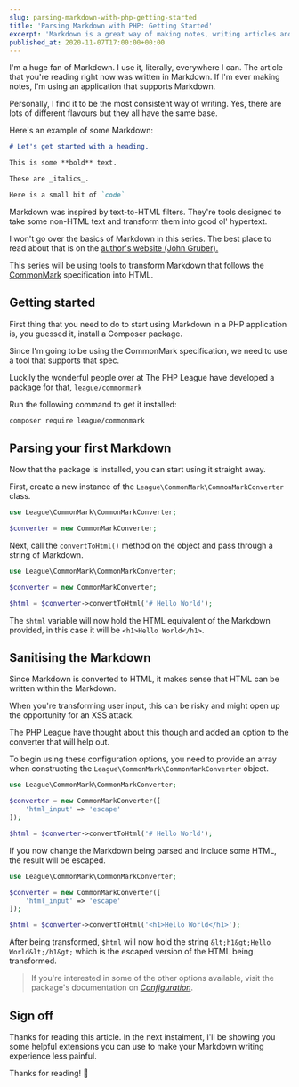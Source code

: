 ```yaml
---
slug: parsing-markdown-with-php-getting-started
title: 'Parsing Markdown with PHP: Getting Started'
excerpt: 'Markdown is a great way of making notes, writing articles and generally managing content. Let''s take a look at how quickly you can begin using Markdown in your PHP applications.'
published_at: 2020-11-07T17:00:00+00:00
---
```

I'm a huge fan of Markdown. I use it, literally, everywhere I can. The article that you're reading right now was written in Markdown. If I'm ever making notes, I'm using an application that supports Markdown.

Personally, I find it to be the most consistent way of writing. Yes, there are lots of different flavours but they all have the same base.

Here's an example of some Markdown:

```markdown
# Let's get started with a heading.

This is some **bold** text.

These are _italics_.

Here is a small bit of `code`
```

Markdown was inspired by text-to-HTML filters. They're tools designed to take some non-HTML text and transform them into good ol' hypertext.

I won't go over the basics of Markdown in this series. The best place to read about that is on the [author's website (John Gruber).](https://daringfireball.net/projects/markdown/)

This series will be using tools to transform Markdown that follows the [CommonMark](https://commonmark.org/) specification into HTML. 

## Getting started

First thing that you need to do to start using Markdown in a PHP application is, you guessed it, install a Composer package.

Since I'm going to be using the CommonMark specification, we need to use a tool that supports that spec.

Luckily the wonderful people over at The PHP League have developed a package for that, `league/commonmark`

Run the following command to get it installed:

```bash
composer require league/commonmark
```

## Parsing your first Markdown

Now that the package is installed, you can start using it straight away. 

First, create a new instance of the `League\CommonMark\CommonMarkConverter` class.

```php
use League\CommonMark\CommonMarkConverter;

$converter = new CommonMarkConverter;
```

Next, call the `convertToHtml()` method on the object and pass through a string of Markdown.

```php
use League\CommonMark\CommonMarkConverter;

$converter = new CommonMarkConverter;

$html = $converter->convertToHtml('# Hello World');
```

The `$html` variable will now hold the HTML equivalent of the Markdown provided, in this case it will be `<h1>Hello World</h1>`.

## Sanitising the Markdown

Since Markdown is converted to HTML, it makes sense that HTML can be written within the Markdown. 

When you're transforming user input, this can be risky and might open up the opportunity for an XSS attack.

The PHP League have thought about this though and added an option to the converter that will help out.

To begin using these configuration options, you need to provide an array when constructing the `League\CommonMark\CommonMarkConverter` object.

```php
use League\CommonMark\CommonMarkConverter;

$converter = new CommonMarkConverter([
    'html_input' => 'escape'
]);

$html = $converter->convertToHtml('# Hello World');
```

If you now change the Markdown being parsed and include some HTML, the result will be escaped.

```php
use League\CommonMark\CommonMarkConverter;

$converter = new CommonMarkConverter([
    'html_input' => 'escape'
]);

$html = $converter->convertToHtml('<h1>Hello World</h1>');
```

After being transformed, `$html` will now hold the string `&lt;h1&gt;Hello World&lt;/h1&gt;` which is the escaped version of the HTML being transformed.

> If you're interested in some of the other options available, visit the package's documentation on _[Configuration](https://commonmark.thephpleague.com/1.5/configuration/)_.

## Sign off

Thanks for reading this article. In the next instalment, I'll be showing you some helpful extensions you can use to make your Markdown writing experience less painful.

Thanks for reading! 👋